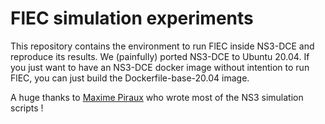 # FlEC simulation experiments

This repository contains the environment to run FlEC inside NS3-DCE and reproduce its results.
We (painfully) ported NS3-DCE to Ubuntu 20.04.
If you just want to have an NS3-DCE docker image without intention to run FlEC, you can just build
the Dockerfile-base-20.04 image.


A huge thanks to [Maxime Piraux](https://scholar.google.be/citations?user=DRHOxqwAAAAJ&hl=fr) who wrote most of the NS3 simulation scripts !
